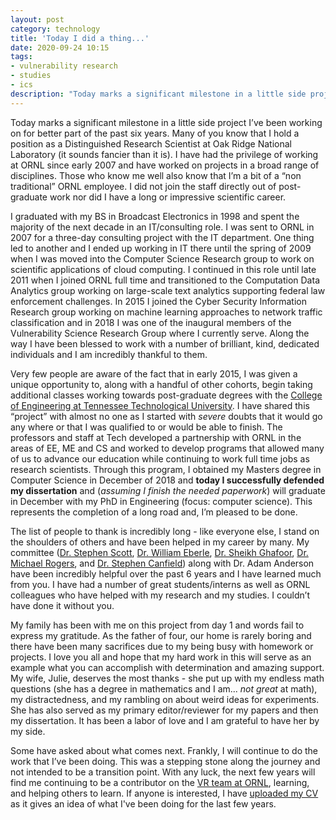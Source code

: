 ```yaml
---
layout: post
category: technology
title: 'Today I did a thing...'
date: 2020-09-24 10:15
tags:
- vulnerability research
- studies
- ics
description: "Today marks a significant milestone in a little side project I’ve been working on for better part of the past six years. Many of you know that I hold a position as a Distinguished Research Scientist at Oak Ridge National Laboratory (it sounds fancier than it is). I have had the privilege of working at ORNL since early 2007 and have worked on projects in a broad range of disciplines. Those who know me well also know that I’m a bit of a non traditional ORNL employee. I did not join the staff directly out of post-graduate work nor did I have a long or impressive scientific career."
---
```


Today marks a significant milestone in a little side project I’ve been working on for better part of the past six years. Many of you know that I hold a position as a Distinguished Research Scientist at Oak Ridge National Laboratory (it sounds fancier than it is). I have had the privilege of working at ORNL since early 2007 and have worked on projects in a broad range of disciplines. Those who know me well also know that I’m a bit of a “non traditional” ORNL employee. I did not join the staff directly out of post-graduate work nor did I have a long or impressive scientific career. 

I graduated with my BS in Broadcast Electronics in 1998 and spent the majority of the next decade in an IT/consulting role. I was sent to ORNL in 2007 for a three-day consulting project with the IT department. One thing led to another and I ended up working in IT there until the spring of 2009 when I was moved into the Computer Science Research group to work on scientific applications of cloud computing. I continued in this role until late 2011 when I joined ORNL full time and transitioned to the Computation Data Analytics group working on large-scale text analytics supporting federal law enforcement challenges. In 2015 I joined the Cyber Security Information Research group working on machine learning approaches to network traffic classification and in 2018 I was one of the inaugural members of the Vulnerability Science Research Group where I currently serve. Along the way I have been blessed to work with a number of brilliant, kind, dedicated individuals and I am incredibly thankful to them.

Very few people are aware of the fact that in early 2015, I was given a unique opportunity to, along with a handful of other cohorts, begin taking additional classes working towards post-graduate degrees with the [College of Engineering at Tennessee Technological University](https://www.tntech.edu/engineering/). I have shared this “project” with almost no one as I started with *severe* doubts that it would go any where or that I was qualified to or would be able to finish. The professors and staff at Tech developed a  partnership with ORNL in the areas of EE, ME and CS and worked to develop programs that allowed many of us to advance our education while continuing to work full time jobs as research scientists. Through this program, I obtained my Masters degree in Computer Science in December of 2018 and **today I successfully defended my dissertation** and (*assuming I finish the needed paperwork*) will graduate in December with my PhD in Engineering (focus: computer science). This represents the completion of a long road and, I’m pleased to be done.

The list of people to thank is incredibly long - like everyone else, I stand on the shoulders of others and have been helped in my career by many. My committee ([Dr. Stephen Scott](https://www.tntech.edu/directory/engineering/faculty/stephen-scott.php), [Dr. William Eberle](https://sites.tntech.edu/weberle/), [Dr. Sheikh Ghafoor](https://sites.tntech.edu/sghafoor/), [Dr. Michael Rogers](https://sites.tntech.edu/mrogers/), and [Dr. Stephen Canfield](https://www.tntech.edu/directory/engineering/faculty/stephen-canfield.php)) along with Dr. Adam Anderson have been incredibly helpful over the past 6 years and I have learned much from you. I have had a number of great students/interns as well as ORNL colleagues who have helped with my research and my studies. I couldn’t have done it without you.

My family has been with me on this project from day 1 and words fail to express my gratitude. As the father of four, our home is rarely boring and there have been many sacrifices due to my being busy with homework or projects. I love you all and hope that my hard work in this will serve as an example what you can accomplish with determination and amazing support. My wife, Julie, deserves the most thanks - she put up with my endless math questions (she has a degree in mathematics and I am... _not great_ at math), my distractedness, and my rambling on about weird ideas for experiments. She has also served as my primary editor/reviewer for my papers and then my dissertation. It has been a labor of love and I am grateful to have her by my side.
	
Some have asked about what comes next. Frankly, I will continue to do the work that I’ve been doing. This was a stepping stone along the journey and not intended to be a transition point. With any luck, the next few years will find me continuing to be a contributor on the [VR team at ORNL](https://www.ornl.gov/group/vs), learning, and helping others to learn. If anyone is interested, I have [uploaded my CV](/cv/) as it gives an idea of what I've been doing for the last few years.